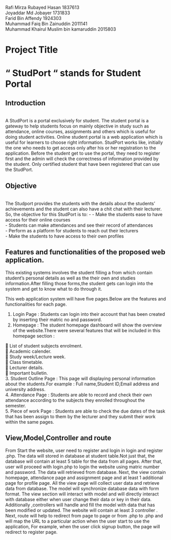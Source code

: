 Rafi Mirza Rubayed Hasan 1837613<br>
Joyaddar Md Jobayer 1731833<br>
Farid Bin Affendy 1924303<br>
Muhammad Faiq Bin Zainuddin 2011141<br>
Muhammad Khairul Muslim bin kamaruddin 2015803<br>


<h1>Project Title</h1> 
<h1>“ StudPort “ stands for Student Portal</h1>

<h2>Introduction</h2><br>
A StudPort is a portal exclusively for student. The student portal is a gateway to help students focus on mainly objective in study such as attendance, online courses, assignments and others which is useful for doing student activities. Online student portal is a web application which is useful for learners to choose right information. StudPort works like, initially the one who needs to get access only after his or her registration to the application. Before the student get to use the portal, they need to register first and the admin will check the correctness of information provided by the student. Only certified student that have been registered that can use the StudPort. 

<h2>Objective</h2><br>
The Studport provides the students with the details about the students’ achievements and the student can also have a chit chat with their lecturer. So, the objective for this StudPort is to: -
-	Make the students ease to have access for their online courses<br>
-	Students can make attendances and see their record of attendances<br>
-	Perform as a platform for students to reach out their lecturers<br>
-	Make the students to have access to their own profiles <br>

<h2>Features and functionalities of the proposed web application.</h2>

This existing systems involves the student filling a from which contain student’s personal details as well as the their own and studies information.After filling those forms,the student gets can login into the system and get to know what to do through it.

This web application system will have five pages.Below are the features and functionalities for each page.

1. Login Page : Students can login into their account that has been created by inserting their matric no and password.
2. Homepage : The student homepage dashboard will show the overview of the website.There were several features that will be included in this homepage section :

	List of student subjects enrolment.<br>
	Academic calender.<br>
	Study week/Lecture week.<br>
	Class timetable.<br>
	Lecturer details.<br>
	Important bulletin.<br>
3. Student Outline Page : This page will displaying personal information about the students.For example : Full name,Student ID,Email address and university address.<br>
4. Attendance Page : Students are able to record and check their own attendance according to the subjects they enrolled throughout the semester.<br>
5. Piece of work Page : Students are able to check the due dates of the task that has been assign to them by the lecturer and they submit their work within the same pages.<br>

<h2>View,Model,Controller and route</h2>

From Start the website, user need to register and login in login and register .php. The data will stored in database at student table.Not just that, the database will contain at least 5 table for the data from all pages. After that, user will proceed with login.php to login the website using matric number and password. The data will retrieved from database. Next, the view contain homepage, attendance page and assignment page and at least 1 additional page for profile page. All the view page will collect user data and retrieve data from database. The model will synchronize database data with form format. The view section will interact with model and will directly interact with database either when user change their data or key in their data. Additionally ,controllers will handle and fill the model with data that has been modified or updated. The website will contain at least 3 controller . Next, route will help to redirect from page to page or from .php to .php and  will map the URL to a particular action when the user start to use the application, For example, when the user click signup button, the page will redirect to register page.




